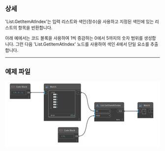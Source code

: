 ## 상세
'List.GetItemAtIndex'는 입력 리스트와 색인(정수)을 사용하고 지정된 색인에 있는 리스트의 항목을 반환합니다.

아래 예에서는 코드 블록을 사용하여 1씩 증감하는 0에서 5까지의 숫자 범위를 생성합니다. 그런 다음 'List.GetItemAtIndex' 노드를 사용하여 색인 4에서 단일 요소를 추출합니다.
___
## 예제 파일

![List.GetItemAtIndex](./DSCore.List.GetItemAtIndex_img.jpg)
